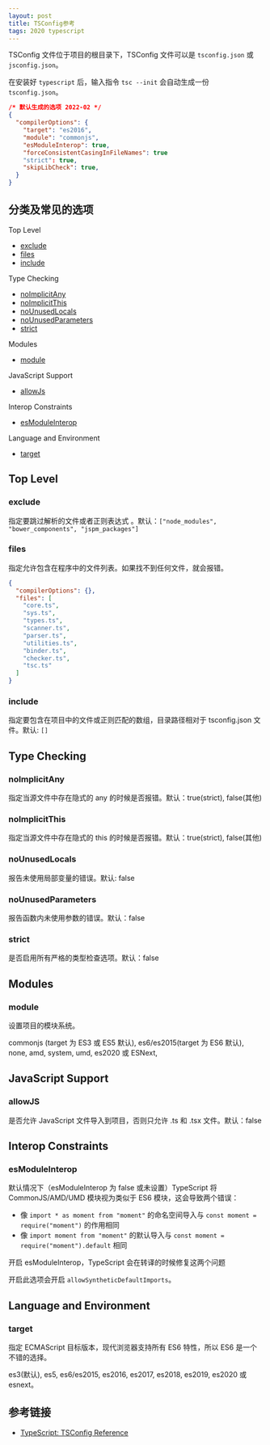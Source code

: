 ```yaml
---
layout: post
title: TSConfig参考
tags: 2020 typescript
---
```


TSConfig 文件位于项目的根目录下，TSConfig 文件可以是 `tsconfig.json` 或 `jsconfig.json`。

在安装好 `typescript` 后，输入指令 `tsc --init` 会自动生成一份 `tsconfig.json`。

```json
/* 默认生成的选项 2022-02 */
{
  "compilerOptions": {
    "target": "es2016",
    "module": "commonjs",
    "esModuleInterop": true,
    "forceConsistentCasingInFileNames": true
    "strict": true,
    "skipLibCheck": true,
  }
}
```

## 分类及常见的选项

Top Level

- [exclude](#exclude)
- [files](#files)
- [include](#include)

Type Checking

- [noImplicitAny](#noimplicitany)
- [noImplicitThis](#noimlicitthis)
- [noUnusedLocals](#nounusedlocal)
- [noUnusedParameters](#nounsedparameters)
- [strict](#strict)

Modules

- [module](#module)

JavaScript Support

- [allowJs](#allowjs)

Interop Constraints

- [esModuleInterop](#esmoduleinterop)

Language and Environment

- [target](#target)

## Top Level

### exclude

指定要跳过解析的文件或者正则表达式 。默认：`["node_modules", "bower_components", "jspm_packages"]`

### files

指定允许包含在程序中的文件列表。如果找不到任何文件，就会报错。

```json
{
  "compilerOptions": {},
  "files": [
    "core.ts",
    "sys.ts",
    "types.ts",
    "scanner.ts",
    "parser.ts",
    "utilities.ts",
    "binder.ts",
    "checker.ts",
    "tsc.ts"
  ]
}
```

### include

指定要包含在项目中的文件或正则匹配的数组，目录路径相对于 tsconfig.json 文件。默认: `[]`

## Type Checking

### noImplicitAny

指定当源文件中存在隐式的 any 的时候是否报错。默认：true(strict), false(其他)

### noImplicitThis

指定当源文件中存在隐式的 this 的时候是否报错。默认：true(strict), false(其他)

### noUnusedLocals

报告未使用局部变量的错误。默认: false

### noUnusedParameters

报告函数内未使用参数的错误。默认：false

### strict

是否启用所有严格的类型检查选项。默认：false

## Modules

### module

设置项目的模块系统。

commonjs (target 为 ES3 或 ES5 默认), es6/es2015(target 为 ES6 默认), none, amd, system, umd, es2020 或 ESNext,

## JavaScript Support

### allowJS

是否允许 JavaScript 文件导入到项目，否则只允许 .ts 和 .tsx 文件。默认：false

## Interop Constraints

### esModuleInterop

默认情况下（esModuleInterop 为 false 或未设置）TypeScript 将 CommonJS/AMD/UMD 模块视为类似于 ES6 模块，这会导致两个错误：

- 像 `import * as moment from "moment"` 的命名空间导入与 `const moment = require("moment")` 的作用相同
- 像 `import moment from "moment"` 的默认导入与 `const moment = require("moment").default` 相同

开启 esModuleInterop，TypeScript 会在转译的时候修复这两个问题

开启此选项会开启 `allowSyntheticDefaultImports`。

## Language and Environment

### target

指定 ECMAScript 目标版本，现代浏览器支持所有 ES6 特性，所以 ES6 是一个不错的选择。

es3(默认), es5, es6/es2015, es2016, es2017, es2018, es2019, es2020 或 esnext。

## 参考链接

- [TypeScript: TSConfig Reference](https://www.typescriptlang.org/tsconfig)
